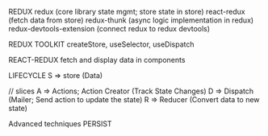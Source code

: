REDUX
redux (core library state mgmt; store state in store)
react-redux (fetch data from store)
redux-thunk (async logic implementation in redux)
redux-devtools-extension (connect redux to redux devtools)

REDUX TOOLKIT
createStore, useSelector, useDispatch

REACT-REDUX
fetch and display data in components

LIFECYCLE
S => store (Data)

// slices
A => Actions; Action Creator (Track State Changes)
D => Dispatch (Mailer; Send action to update the state)
R => Reducer (Convert data to new state)

Advanced techniques
PERSIST